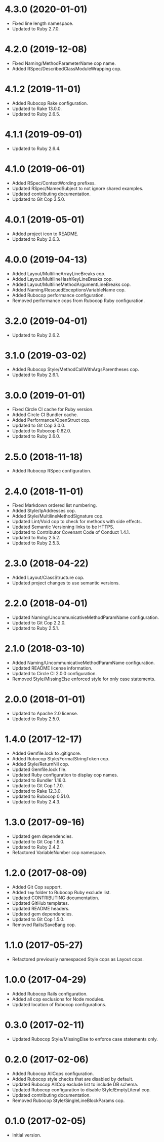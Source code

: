 # 4.3.0 (2020-01-01)

- Fixed line length namespace.
- Updated to Ruby 2.7.0.

# 4.2.0 (2019-12-08)

- Fixed Naming/MethodParameterName cop name.
- Added RSpec/DescribedClassModuleWrapping cop.

# 4.1.2 (2019-11-01)

- Added Rubocop Rake configuration.
- Updated to Rake 13.0.0.
- Updated to Ruby 2.6.5.

# 4.1.1 (2019-09-01)

- Updated to Ruby 2.6.4.

# 4.1.0 (2019-06-01)

- Added RSpec/ContextWording prefixes.
- Updated RSpec/NamedSubject to not ignore shared examples.
- Updated contributing documentation.
- Updated to Git Cop 3.5.0.

# 4.0.1 (2019-05-01)

- Added project icon to README.
- Updated to Ruby 2.6.3.

# 4.0.0 (2019-04-13)

- Added Layout/MultilineArrayLineBreaks cop.
- Added Layout/MultilineHashKeyLineBreaks cop.
- Added Layout/MultilineMethodArgumentLineBreaks cop.
- Added Naming/RescuedExceptionsVariableName cop.
- Added Rubocop performance configuration.
- Removed performance cops from Rubocop Ruby configuration.

# 3.2.0 (2019-04-01)

- Updated to Ruby 2.6.2.

# 3.1.0 (2019-03-02)

- Added Rubocop Style/MethodCallWithArgsParentheses cop.
- Updated to Ruby 2.6.1.

# 3.0.0 (2019-01-01)

- Fixed Circle CI cache for Ruby version.
- Added Circle CI Bundler cache.
- Added Performance/OpenStruct cop.
- Updated to Git Cop 3.0.0.
- Updated to Rubocop 0.62.0.
- Updated to Ruby 2.6.0.

# 2.5.0 (2018-11-18)

- Added Rubocop RSpec configuration.

# 2.4.0 (2018-11-01)

- Fixed Markdown ordered list numbering.
- Added Style/IpAddresses cop.
- Added Style/MultilineMethodSignature cop.
- Updated Lint/Void cop to check for methods with side effects.
- Updated Semantic Versioning links to be HTTPS.
- Updated to Contributor Covenant Code of Conduct 1.4.1.
- Updated to Ruby 2.5.2.
- Updated to Ruby 2.5.3.

# 2.3.0 (2018-04-22)

- Added Layout/ClassStructure cop.
- Updated project changes to use semantic versions.

# 2.2.0 (2018-04-01)

- Updated Naming/UncommunicativeMethodParamName configuration.
- Updated to Git Cop 2.2.0.
- Updated to Ruby 2.5.1.

# 2.1.0 (2018-03-10)

- Added Naming/UncommunicativeMethodParamName configuration.
- Updated README license information.
- Updated to Circle CI 2.0.0 configuration.
- Removed Style/MissingElse enforced style for only case statements.

# 2.0.0 (2018-01-01)

- Updated to Apache 2.0 license.
- Updated to Ruby 2.5.0.

# 1.4.0 (2017-12-17)

- Added Gemfile.lock to .gitignore.
- Added Rubocop Style/FormatStringToken cop.
- Added Style/ReturnNil cop.
- Updated Gemfile.lock file.
- Updated Ruby configuration to display cop names.
- Updated to Bundler 1.16.0.
- Updated to Git Cop 1.7.0.
- Updated to Rake 12.3.0.
- Updated to Rubocop 0.51.0.
- Updated to Ruby 2.4.3.

# 1.3.0 (2017-09-16)

- Updated gem dependencies.
- Updated to Git Cop 1.6.0.
- Updated to Ruby 2.4.2.
- Refactored VariableNumber cop namespace.

# 1.2.0 (2017-08-09)

- Added Git Cop support.
- Added `tmp` folder to Rubocop Ruby exclude list.
- Updated CONTRIBUTING documentation.
- Updated GitHub templates.
- Updated README headers.
- Updated gem dependencies.
- Updated to Git Cop 1.5.0.
- Removed Rails/SaveBang cop.

# 1.1.0 (2017-05-27)

- Refactored previously namespaced Style cops as Layout cops.

# 1.0.0 (2017-04-29)

- Added Rubocop Rails configuration.
- Added all cop exclusions for Node modules.
- Updated location of Rubocop configurations.

# 0.3.0 (2017-02-11)

- Updated Rubocop Style/MissingElse to enforce case statements only.

# 0.2.0 (2017-02-06)

- Added Rubocop AllCops configuration.
- Added Rubocop style checks that are disabled by default.
- Updated Rubocop AllCop exclude list to include DB schema.
- Updated Rubocop configuration to disable Style/EmptyLiteral cop.
- Updated contributing documentation.
- Removed Rubocop Style/SingleLineBlockParams cop.

# 0.1.0 (2017-02-05)

- Initial version.

